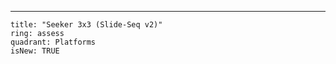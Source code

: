 ---

    title: "Seeker 3x3 (Slide-Seq v2)"
    ring: assess
    quadrant: Platforms
    isNew: TRUE

